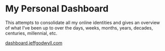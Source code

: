 My Personal Dashboard
=====================

This attempts to consolidate all my online identities and gives an overview of
what I've been up to over the days, weeks, months, years, decades, centuries,
millennial, etc.

[dashboard.jeffgodwyll.com](https://dashboard.jeffgodwyll.com)
